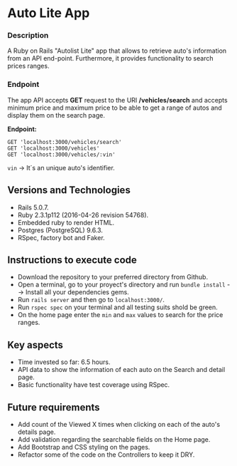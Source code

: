 # Auto Lite App

### Description
A Ruby on Rails "Autolist Lite" app that allows to retrieve auto's information from an API end-point. Furthermore, it provides functionality to search prices ranges.

### Endpoint
The app API accepts **GET** request to the URI **/vehicles/search** and accepts minimum price and maximum price to be able to get a range of autos and display them on the search
page.

**Endpoint:**
```
GET 'localhost:3000/vehicles/search'
GET 'localhost:3000/vehicles'
GET 'localhost:3000/vehicles/:vin'
```
`vin` -> It´s an unique auto's identifier.

## Versions and Technologies
 * Rails 5.0.7.
 * Ruby 2.3.1p112 (2016-04-26 revision 54768).
 * Embedded ruby to render HTML.
 * Postgres (PostgreSQL) 9.6.3.
 * RSpec, factory bot and Faker.

## Instructions to execute code
* Download the repository to your preferred directory from Github.
* Open a terminal, go to your proyect's directory and run `bundle install` --> Install all your dependencies gems.
* Run `rails server` and then go to `localhost:3000/`.
* Run `rspec spec` on your terminal and all testing suits shold be green.
* On the home page enter the `min` and `max` values to search for the price ranges.

## Key aspects
* Time invested so far: 6.5 hours.
* API data to show the information of each auto on the Search and detail page.
* Basic functionality have test coverage using RSpec. 

## Future requirements
* Add count of the Viewed X times when clicking on each of the auto's details page.
* Add validation regarding the searchable fields on the Home page.
* Add Bootstrap and CSS styling on the pages.
* Refactor some of the code on the Controllers to keep it DRY.

